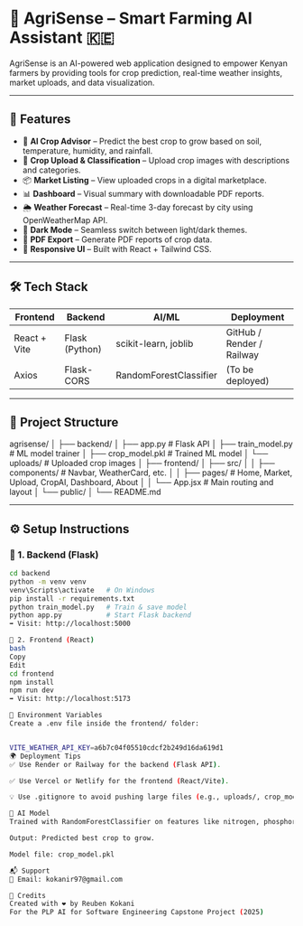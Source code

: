 # 🌾 AgriSense – Smart Farming AI Assistant 🇰🇪

AgriSense is an AI-powered web application designed to empower Kenyan farmers by providing tools for crop prediction, real-time weather insights, market uploads, and data visualization.

---

## 🚀 Features

- 🧠 **AI Crop Advisor** – Predict the best crop to grow based on soil, temperature, humidity, and rainfall.
- 📸 **Crop Upload & Classification** – Upload crop images with descriptions and categories.
- 📦 **Market Listing** – View uploaded crops in a digital marketplace.
- 📊 **Dashboard** – Visual summary with downloadable PDF reports.
- 🌦️ **Weather Forecast** – Real-time 3-day forecast by city using OpenWeatherMap API.
- 🌙 **Dark Mode** – Seamless switch between light/dark themes.
- 📁 **PDF Export** – Generate PDF reports of crop data.
- 📱 **Responsive UI** – Built with React + Tailwind CSS.

---

## 🛠️ Tech Stack

| Frontend         | Backend         | AI/ML                  | Deployment               |
|------------------|------------------|-------------------------|--------------------------|
| React + Vite     | Flask (Python)   | scikit-learn, joblib    | GitHub / Render / Railway |
| Axios            | Flask-CORS       | RandomForestClassifier  | (To be deployed)         |

---

## 📂 Project Structure

agrisense/
│
├── backend/
│ ├── app.py # Flask API
│ ├── train_model.py # ML model trainer
│ ├── crop_model.pkl # Trained ML model
│ └── uploads/ # Uploaded crop images
│
├── frontend/
│ ├── src/
│ │ ├── components/ # Navbar, WeatherCard, etc.
│ │ ├── pages/ # Home, Market, Upload, CropAI, Dashboard, About
│ │ └── App.jsx # Main routing and layout
│ └── public/
│
└── README.md


---

## ⚙️ Setup Instructions

### 🔧 1. Backend (Flask)

```bash
cd backend
python -m venv venv
venv\Scripts\activate   # On Windows
pip install -r requirements.txt
python train_model.py   # Train & save model
python app.py           # Start Flask backend
➡ Visit: http://localhost:5000

🔧 2. Frontend (React)
bash
Copy
Edit
cd frontend
npm install
npm run dev
➡ Visit: http://localhost:5173

🔑 Environment Variables
Create a .env file inside the frontend/ folder:


VITE_WEATHER_API_KEY=a6b7c04f05510cdcf2b249d16da619d1
🌍 Deployment Tips
✅ Use Render or Railway for the backend (Flask API).

✅ Use Vercel or Netlify for the frontend (React/Vite).

💡 Use .gitignore to avoid pushing large files (e.g., uploads/, crop_model.pkl, venv/, node_modules/).

🤖 AI Model
Trained with RandomForestClassifier on features like nitrogen, phosphorus, potassium, temperature, humidity, pH, and rainfall.

Output: Predicted best crop to grow.

Model file: crop_model.pkl

📬 Support
📧 Email: kokanir97@gmail.com

🙌 Credits
Created with ❤️ by Reuben Kokani
For the PLP AI for Software Engineering Capstone Project (2025)